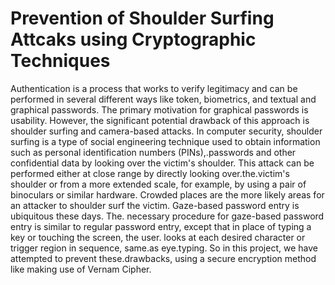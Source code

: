 # Prevention of Shoulder Surfing Attcaks using Cryptographic Techniques
Αuthentication is a process that works to verify legitimacy and can be performed in several different ways like token, biometrics, and textual and graphical passwords. The primary motivation for graphical passwords is usability. However, the significant potential drawback of this approach is shoulder surfing and camera-based attacks. In computer security, shoulder surfing is a type of social engineering technique used to obtain information such as personal identification numbers (PINs),.passwords and other confidential data by looking over the victim's shoulder. This attack can be performed either at close range by directly looking over.the.victim's shoulder or from a more extended scale, for example, by using a pair of binoculars or similar hardware. Crowded places are the more likely areas for an attacker to shoulder surf the victim. Gaze-based password entry is ubiquitous these days. The. necessary procedure for gaze-based password entry is similar to regular password entry, except that in place of typing a key or touching the screen, the user. looks at each desired character or trigger region in sequence, same.as eye.typing. So in this project, we have attempted to prevent these.drawbacks, using a secure encryption method like making use of Vernam Cipher.

